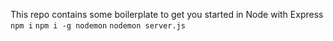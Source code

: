 This repo contains some boilerplate to get you started in Node with Express
`npm i`
`npm i -g nodemon`
`nodemon server.js`

